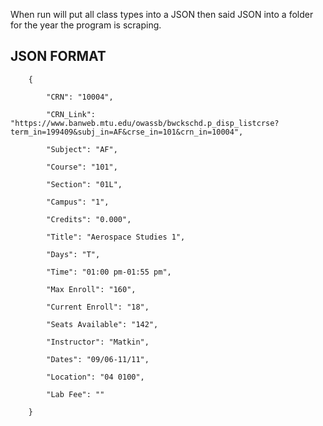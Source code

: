 When run will put all class types into a JSON then said JSON into a folder for the year the program is scraping.

## JSON FORMAT

```
    {

        "CRN": "10004",

        "CRN_Link": "https://www.banweb.mtu.edu/owassb/bwckschd.p_disp_listcrse?term_in=199409&subj_in=AF&crse_in=101&crn_in=10004",

        "Subject": "AF",

        "Course": "101",

        "Section": "01L",

        "Campus": "1",

        "Credits": "0.000",

        "Title": "Aerospace Studies 1",

        "Days": "T",

        "Time": "01:00 pm-01:55 pm",

        "Max Enroll": "160",

        "Current Enroll": "18",

        "Seats Available": "142",

        "Instructor": "Matkin",

        "Dates": "09/06-11/11",

        "Location": "04 0100",

        "Lab Fee": ""

    }
```
